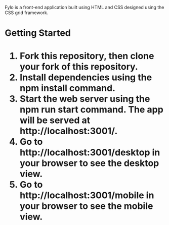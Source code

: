 Fylo is a front-end application built using HTML and CSS designed using the CSS grid framework. 

<h1> Getting Started <h1>
<ol>
<li> Fork this repository, then clone your fork of this repository. </li>
<li>Install dependencies using the npm install command. </li>
<li>Start the web server using the npm run start command. The app will be served at http://localhost:3001/. </li>
<li>Go to http://localhost:3001/desktop in your browser to see the desktop view. </li>
<li>Go to http://localhost:3001/mobile in your browser to see the mobile view. </li>
</ol>


